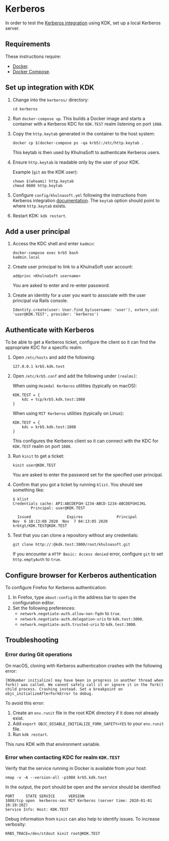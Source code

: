 # Kerberos

In order to test the [Kerberos integration](https://docs.khulnasoft.com/ee/integration/kerberos.html)
using KDK, set up a local Kerberos server.

## Requirements

These instructions require:

- [Docker](https://docs.docker.com/get-docker/).
- [Docker Compose](https://docs.docker.com/compose/install/).

## Set up integration with KDK

1. Change into the `kerberos/` directory:

   ```shell
   cd kerberos
   ```

1. Run `docker-compose up`. This builds a Docker image and starts a container
   with a Kerberos KDC for `KDK.TEST` realm listening on port `1088`.
1. Copy the `http.keytab` generated in the container to the host system:

   ```shell
   docker cp $(docker-compose ps -qa krb5):/etc/http.keytab .
   ```

   This keytab is then used by KhulnaSoft to authenticate Kerberos users.
1. Ensure `http.keytab` is readable only by the user of your KDK.

   Example (`git` as the KDK user):

   ```shell
   chown $(whoami) http.keytab
   chmod 0600 http.keytab
   ```

1. Configure `config/khulnasoft.yml` following the instructions from Kerberos
   integration [documentation](https://docs.khulnasoft.com/ee/integration/kerberos.html).
   The `keytab` option should point to where `http.keytab` exists.
1. Restart KDK: `kdk restart`.

## Add a user principal

1. Access the KDC shell and enter `kadmin`:

   ```shell
   docker-compose exec krb5 bash
   kadmin.local
   ```

1. Create user principal to link to a KhulnaSoft user account:

   ```shell
   addprinc <KhulnaSoft username>
   ```

   You are asked to enter and re-enter password.
1. Create an identity for a user you want to associate with the user principal
   via Rails console.

   ```shell
   Identity.create(user: User.find_by(username: 'user'), extern_uid: 'user@KDK.TEST', provider: 'kerberos')
   ```

## Authenticate with Kerberos

To be able to get a Kerberos ticket, configure the client so it can find the
appropriate KDC for a specific realm.

1. Open `/etc/hosts` and add the following:

   ```plaintext
   127.0.0.1 krb5.kdk.test
   ```

1. Open `/etc/krb5.conf` and add the following under `[realms]`:

   When using `Heimdal Kerberos` utilities (typically on macOS):

   ```plaintext
   KDK.TEST = {
       kdc = tcp/krb5.kdk.test:1088
   }
   ```

   When using `MIT Kerberos` utilities (typically on Linux):

   ```plaintext
   KDK.TEST = {
       kdc = krb5.kdk.test:1088
   }
   ```

   This configures the Kerberos client so it can connect with the KDC for
   `KDK.TEST` realm on port `1088`.

1. Run `kinit` to get a ticket:

   ```shell
   kinit user@KDK.TEST
   ```

   You are asked to enter the password set for the specified user principal.

1. Confirm that you got a ticket by running `klist`. You should see something like:

   ```shell
   $ klist
   Credentials cache: API:ABCDEFGH-1234-ABCD-1234-ABCDEFGHIJKL
           Principal: user@KDK.TEST

     Issued                Expires               Principal
   Nov  6 18:13:08 2020  Nov  7 04:13:05 2020  krbtgt/KDK.TEST@KDK.TEST
   ```

1. Test that you can clone a repository without any credentials:

   ```shell
   git clone http://:@kdk.test:3000/root/khulnasoft.git
   ```

   If you encounter a `HTTP Basic: Access denied` error, configure `git` to set
   `http.emptyAuth` to `true`.

## Configure browser for Kerberos authentication

To configure Firefox for Kerberos authentication:

1. In Firefox, type `about:config` in the address bar to open the configuration editor.
1. Set the following preferences:
   - `network.negotiate-auth.allow-non-fqdn` to `true`.
   - `network.negotiate-auth.delegation-uris` to `kdk.test:3000`.
   - `network.negotiate-auth.trusted-uris` to `kdk.test:3000`.

## Troubleshooting

### Error during Git operations

On macOS, cloning with Kerberos authentication crashes with the following error:

```plaintext
[NSNumber initialize] may have been in progress in another thread when fork() was called. We cannot safely call it or ignore it in the fork() child process. Crashing instead. Set a breakpoint on objc_initializeAfterForkError to debug.
```

To avoid this error:

1. Create an `env.runit` file in the root KDK directory if it does not already exist.
1. Add `export OBJC_DISABLE_INITIALIZE_FORK_SAFETY=YES` to your `env.runit` file.
1. Run `kdk restart`.

This runs KDK with that environment variable.

### Error when contacting KDC for realm `KDK.TEST`

Verify that the service running in Docker is available from your host:

   ```shell
   nmap -v -A --version-all -p1088 krb5.kdk.test
   ```

In the output, the port should be open and the service should be identified:

   ```shell
   PORT     STATE SERVICE      VERSION
   1088/tcp open  kerberos-sec MIT Kerberos (server time: 2020-01-01 10:10:10Z)
   Service Info: Host: KDK.TEST
   ```

Debug information from `kinit` can also help to identify issues. To increase
verbosity:

   ```shell
   KRB5_TRACE=/dev/stdout kinit root@KDK.TEST
   ```
